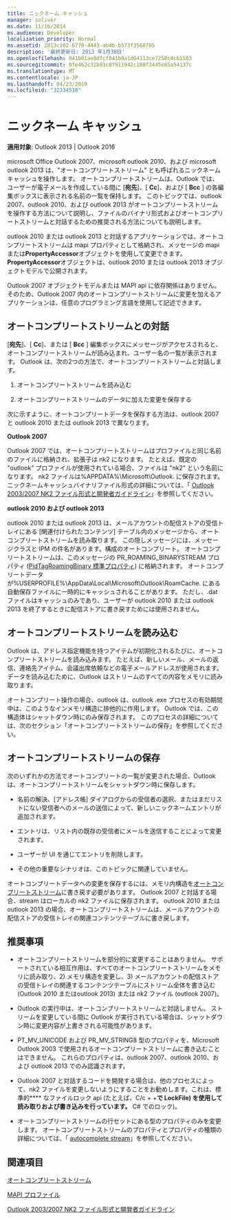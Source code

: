 ```yaml
---
title: ニックネーム キャッシュ
manager: soliver
ms.date: 11/16/2014
ms.audience: Developer
localization_priority: Normal
ms.assetid: 2813c102-6778-4443-ab4b-b573f3568705
description: '最終更新日: 2013 年1月30日'
ms.openlocfilehash: 841b01ae8dfcf841b0a1d64113ce7258c4c61583
ms.sourcegitcommit: 8fe462c32b91c87911942c188f3445e85a54137c
ms.translationtype: MT
ms.contentlocale: ja-JP
ms.lasthandoff: 04/23/2019
ms.locfileid: "32334518"
---
```

# <a name="nickname-cache"></a>ニックネーム キャッシュ

 
  
**適用対象**: Outlook 2013 | Outlook 2016 
  
microsoft Office Outlook 2007、microsoft outlook 2010、および microsoft outlook 2013 は、"オートコンプリートストリーム" とも呼ばれるニックネームキャッシュを操作します。 オートコンプリートストリームは、Outlook では、ユーザーが電子メールを作成している間に [**宛先**]、[ **Cc**]、および [ **Bcc** ] の各編集ボックスに表示される名前の一覧を保持します。 このトピックでは、outlook 2007、outlook 2010、および outlook 2013 がオートコンプリートストリームを操作する方法について説明し、ファイルのバイナリ形式およびオートコンプリートストリームと対話するための推奨される方法についても説明します。 
  
outlook 2010 または outlook 2013 と対話するアプリケーションでは、オートコンプリートストリームは mapi プロパティとして格納され、メッセージの mapi または**PropertyAccessor**オブジェクトを使用して変更できます。 **PropertyAccessor**オブジェクトは、outlook 2010 または outlook 2013 オブジェクトモデルで公開されます。 
  
Outlook 2007 オブジェクトモデルまたは MAPI api に依存関係はありません。 そのため、Outlook 2007 内のオートコンプリートストリームに変更を加えるアプリケーションは、任意のプログラミング言語を使用して記述できます。
  
## <a name="interacting-with-the-autocomplete-stream"></a>オートコンプリートストリームとの対話

[**宛先**]、[ **Cc**]、または [ **Bcc** ] 編集ボックスにメッセージがアクセスされると、オートコンプリートストリームが読み込まれ、ユーザー名の一覧が表示されます。 Outlook は、次の2つの方法で、オートコンプリートストリームと対話します。 
  
1. オートコンプリートストリームを読み込む 
    
2. オートコンプリートストリームのデータに加えた変更を保存する
    
次に示すように、オートコンプリートデータを保存する方法は、outlook 2007 と outlook 2010 または outlook 2013 で異なります。 
  
 **Outlook 2007**
  
Outlook 2007 では、オートコンプリートストリームはプロファイルと同じ名前のファイルに格納され、拡張子は nk2 になります。 たとえば、既定の "outlook" プロファイルが使用されている場合、ファイルは "nk2" という名前になります。 nk2 ファイルは%APPDATA%\Microsoft\Outlook. に保存されます。 ニックネームキャッシュバイナリファイル形式の詳細については、「 [Outlook 2003/2007 NK2 ファイル形式と開発者ガイドライン](https://portalvhds6gyn3khqwmgzd.blob.core.windows.net/files/NK2/NK2WithBinaryExample.pdf)」を参照してください。
  
 **outlook 2010 および outlook 2013**
  
outlook 2010 または outlook 2013 は、メールアカウントの配信ストアの受信トレイにある [関連付けられたコンテンツ] テーブル内のメッセージから、オートコンプリートストリームを読み取ります。 この隠しメッセージには、メッセージクラスと IPM の件名があります。構成のオートコンプリート。 オートコンプリートストリームは、このメッセージの PR_ROAMING_BINARYSTREAM プロパティ ([PidTagRoamingBinary 標準プロパティ](pidtagroamingbinary-canonical-property.md)) に格納されます。 オートコンプリートデータが%USERPROFILE%\AppData\Local\Microsoft\Outlook\RoamCache. にある自動保存ファイルに一時的にキャッシュされることがあります。 ただし、.dat ファイルはキャッシュのみであり、ユーザーが outlook 2010 または outlook 2013 を終了するときに配信ストアに書き戻すためには使用されません。
  
## <a name="loading-the-autocomplete-stream"></a>オートコンプリートストリームを読み込む

Outlook は、アドレス指定機能を持つアイテムが初期化されるたびに、オートコンプリートストリームを読み込みます。 たとえば、新しいメール、メールの返信、連絡先アイテム、会議出席依頼などの電子メールアドレスが使用されます。 データを読み込むために、Outlook はストリームのすべての内容をメモリに読み取ります。
  
オートコンプリート操作の場合、outlook は、outlook .exe プロセスの有効期間中は、このようなインメモリ構造に排他的に作用します。 Outlook では、この構造体はシャットダウン時にのみ保存されます。 このプロセスの詳細については、次のセクション「オートコンプリートストリームの保存」を参照してください。
  
## <a name="saving-the-autocomplete-stream"></a>オートコンプリートストリームの保存

次のいずれかの方法でオートコンプリートの一覧が変更された場合、Outlook は、オートコンプリートストリームをシャットダウン時に保存します。
  
- 名前の解決、[アドレス帳] ダイアログからの受信者の選択、またはまだリストにない受信者へのメールの送信によって、新しいニックネームエントリが追加されます。
    
- エントリは、リスト内の既存の受信者にメールを送信することによって変更されます。
    
- ユーザーが UI を通じてエントリを削除します。
    
- その他の重要なシナリオは、このトピックに関連していません。
    
オートコンプリートデータへの変更を保存するには、メモリ内構造を[オートコンプリートストリーム](autocomplete-stream.md)に書き戻す必要があります。 Outlook 2007 と対話する場合、stream はローカルの nk2 ファイルに保存されます。 outlook 2010 または outlook 2013 の場合、オートコンプリートストリームは、メールアカウントの配信ストアの受信トレイの関連コンテンツテーブルに書き戻します。
  
## <a name="recommendations"></a>推奨事項

- オートコンプリートストリームを部分的に変更することはありません。 サポートされている相互作用は、すべてのオートコンプリートストリームをメモリに読み取り、2) メモリ構造を変更し、3) メールアカウントの配信ストアの受信トレイの関連するコンテンツテーブルにストリーム全体を書き込む (Outlook 2010 またはoutlook 2013) または nk2 ファイル (outlook 2007)。
    
- Outlook の実行中は、オートコンプリートストリームと対話しません。 ストリームを変更している間に Outlook が実行されている場合は、シャットダウン時に変更内容が上書きされる可能性があります。
    
- PT_MV_UNICODE および PR_MV_STRING8 型のプロパティを、Microsoft Outlook 2003 で使用されるオートコンプリートストリームに書き込むことはできません。 これらのプロパティは、outlook 2007、outlook 2010、および outlook 2013 でのみ認識されます。
    
- Outlook 2007 と対話するコードを開発する場合は、他のプロセスによって、nk2 ファイルを変更しないようにすることをお勧めします。これは、標準的**** なファイルロック api (たとえば、C/c + +**で LockFile) を使用して読み取りおよび書き込みを行っています。** C# でのロック)。 
    
- オートコンプリートストリームの行セットにある型のプロパティのみを変更します。 オートコンプリートストリームのプロパティとプロパティの種類の詳細については、「 [autocomplete stream](autocomplete-stream.md)」を参照してください。
    
## <a name="see-also"></a>関連項目



[オートコンプリートストリーム](autocomplete-stream.md)
  
[MAPI プロファイル](mapi-profiles.md)


[Outlook 2003/2007 NK2 ファイル形式と開発者ガイドライン](https://portalvhds6gyn3khqwmgzd.blob.core.windows.net/files/NK2/NK2WithBinaryExample.pdf)

